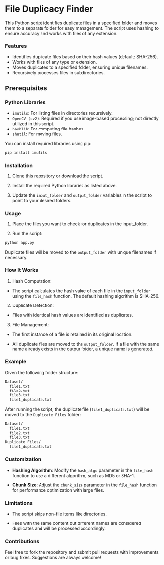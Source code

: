 # File Duplicacy Finder

This Python script identifies duplicate files in a specified folder and moves them to a separate folder for easy management. The script uses hashing to ensure accuracy and works with files of any extension.

### Features
- Identifies duplicate files based on their hash values (default: SHA-256).
- Works with files of any type or extension.
- Moves duplicates to a specified folder, ensuring unique filenames.
- Recursively processes files in subdirectories.

## Prerequisites
### Python Libraries

- ```imutils```: For listing files in directories recursively.
- ```OpenCV (cv2)```: Required if you use image-based processing; not directly utilized in this script.
- ```hashlib```: For computing file hashes.
- ```shutil```: For moving files.

You can install required libraries using pip:

```bash
pip install imutils
```

### Installation
1. Clone this repository or download the script.

2. Install the required Python libraries as listed above.

3. Update the ```input_folder``` and ```output_folder``` variables in the script to point to your desired folders.

### Usage
1. Place the files you want to check for duplicates in the input_folder.

2. Run the script:
```bash
python app.py
```
Duplicate files will be moved to the ```output_folder``` with unique filenames if necessary.

### How It Works

1. Hash Computation:
- The script calculates the hash value of each file in the ```input_folder``` using the ```file_hash``` function. The default hashing algorithm is SHA-256.

2. Duplicate Detection:
- Files with identical hash values are identified as duplicates.

3. File Management:
- The first instance of a file is retained in its original location.

- All duplicate files are moved to the ```output_folder```. If a file with the same name already exists in the output folder, a unique name is generated.

### Example
Given the following folder structure:

```bash
Dataset/
  file1.txt
  file2.txt
  file3.txt
  file1_duplicate.txt
```
After running the script, the duplicate file (```file1_duplicate.txt```) will be moved to the ```Duplicate_Files``` folder:

```bash
Dataset/
  file1.txt
  file2.txt
  file3.txt
Duplicate_Files/
  file1_duplicate.txt
```

### Customization
- **Hashing Algorithm**: Modify the ```hash_algo``` parameter in the ```file_hash``` function to use a different algorithm, such as MD5 or SHA-1.

- **Chunk Size**: Adjust the ```chunk_size``` parameter in the ```file_hash``` function for performance optimization with large files.

### Limitations

- The script skips non-file items like directories.

- Files with the same content but different names are considered duplicates and will be processed accordingly.

### Contributions
Feel free to fork the repository and submit pull requests with improvements or bug fixes. Suggestions are always welcome!
